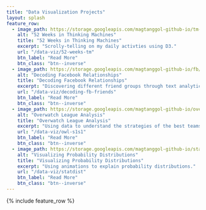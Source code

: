 ```yaml
---
title: "Data Visualization Projects"
layout: splash
feature_row:
  - image_path: https://storage.googleapis.com/magtanggol-github-io/tm-52/cover.gif
    alt: "52 Weeks in Thinking Machines"
    title: "52 Weeks in Thinking Machines"
    excerpt: "Scrolly-telling on my daily activties using D3."
    url: "/data-viz/52-weeks-tm"
    btn_label: "Read More"
    btn_class: "btn--inverse"
  - image_path: https://storage.googleapis.com/magtanggol-github-io/fb/Cover_Final.gif
    alt: "Decoding Facebook Relationships"
    title: "Decoding Facebook Relationships"
    excerpt: "Discovering different friend groups through text analytics"
    url: "/data-viz/decoding-fb-friends"
    btn_label: "Read More"
    btn_class: "btn--inverse"
  - image_path: https://storage.googleapis.com/magtanggol-github-io/overwatch/cover.gif
    alt: "Overwatch League Analysis"
    title: "Overwatch League Analysis"
    excerpt: "Using data to understand the strategies of the best teams in the league."
    url: "/data-viz/owl-s1s1"
    btn_label: "Read More"
    btn_class: "btn--inverse"
  - image_path: https://storage.googleapis.com/magtanggol-github-io/statdist/Cover.gif
    alt: "Visualizing Probability Distributions"
    title: "Visualizing Probability Distributions"
    excerpt: "Using animations to explain probability distributions."
    url: "/data-viz/statdist"
    btn_label: "Read More"
    btn_class: "btn--inverse"
---
```


{% include feature_row %}